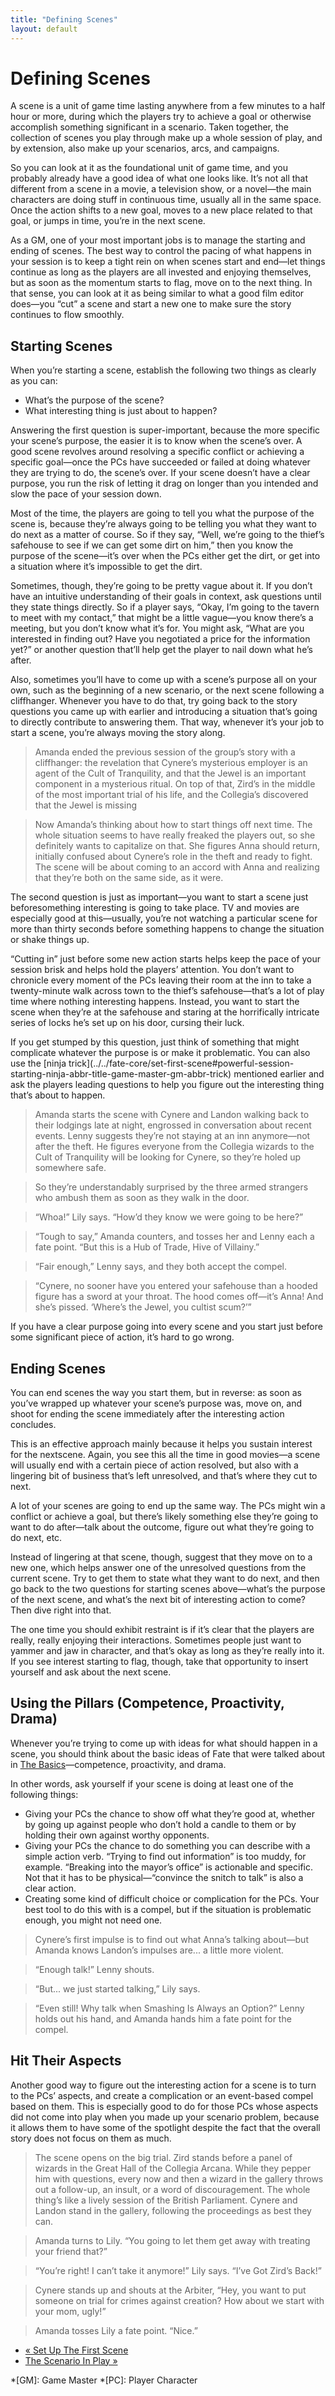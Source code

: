 ```yaml
---
title: "Defining Scenes"
layout: default
---
```


#  Defining Scenes

A scene is a unit of game time lasting anywhere from a few minutes to a half
hour or more, during which the players try to achieve a goal or otherwise
accomplish something significant in a scenario. Taken together, the collection
of scenes you play through make up a whole session of play, and by extension,
also make up your scenarios, arcs, and campaigns.

So you can look at it as the foundational unit of game time, and you probably
already have a good idea of what one looks like. It’s not all that different
from a scene in a movie, a television show, or a novel—the main characters are
doing stuff in continuous time, usually all in the same space. Once the action
shifts to a new goal, moves to a new place related to that goal, or jumps in
time, you’re in the next scene.

As a GM, one of your most important jobs is to manage the starting and ending
of scenes. The best way to control the pacing of what happens in your session
is to keep a tight rein on when scenes start and end—let things continue as
long as the players are all invested and enjoying themselves, but as soon as
the momentum starts to flag, move on to the next thing. In that sense, you can
look at it as being similar to what a good film editor does—you “cut” a scene
and start a new one to make sure the story continues to flow smoothly.

## Starting Scenes

When you’re starting a scene, establish the following two things as clearly as
you can:

  * What’s the purpose of the scene?
  * What interesting thing is just about to happen?

Answering the first question is super-important, because the more specific
your scene’s purpose, the easier it is to know when the scene’s over. A good
scene revolves around resolving a specific conflict or achieving a specific
goal—once the PCs have succeeded or failed at doing whatever they are trying
to do, the scene’s over. If your scene doesn’t have a clear purpose, you run
the risk of letting it drag on longer than you intended and slow the pace of
your session down.

Most of the time, the players are going to tell you what the purpose of the
scene is, because they’re always going to be telling you what they want to do
next as a matter of course. So if they say, “Well, we’re going to the thief’s
safehouse to see if we can get some dirt on him,” then you know the purpose of
the scene—it’s over when the PCs either get the dirt, or get into a situation
where it’s impossible to get the dirt.

Sometimes, though, they’re going to be pretty vague about it. If you don’t
have an intuitive understanding of their goals in context, ask questions until
they state things directly. So if a player says, “Okay, I’m going to the
tavern to meet with my contact,” that might be a little vague—you know there’s
a meeting, but you don’t know what it’s for. You might ask, “What are you
interested in finding out? Have you negotiated a price for the information
yet?” or another question that’ll help get the player to nail down what he’s
after.

Also, sometimes you’ll have to come up with a scene’s purpose all on your own,
such as the beginning of a new scenario, or the next scene following a
cliffhanger. Whenever you have to do that, try going back to the story
questions you came up with earlier and introducing a situation that’s going to
directly contribute to answering them. That way, whenever it’s your job to
start a scene, you’re always moving the story along.

> Amanda ended the previous session of the group’s story with a cliffhanger:
the revelation that Cynere’s mysterious employer is an agent of the Cult of
Tranquility, and that the Jewel is an important component in a mysterious
ritual. On top of that, Zird’s in the middle of the most important trial of
his life, and the Collegia’s discovered that the Jewel is missing

>

> Now Amanda’s thinking about how to start things off next time. The whole
situation seems to have really freaked the players out, so she definitely
wants to capitalize on that. She figures Anna should return, initially
confused about Cynere’s role in the theft and ready to fight. The scene will
be about coming to an accord with Anna and realizing that they’re both on the
same side, as it were.

The second question is just as important—you want to start a scene just
beforesomething interesting is going to take place. TV and movies are
especially good at this—usually, you’re not watching a particular scene for
more than thirty seconds before something happens to change the situation or
shake things up.

“Cutting in” just before some new action starts helps keep the pace of your
session brisk and helps hold the players’ attention. You don’t want to
chronicle every moment of the PCs leaving their room at the inn to take a
twenty-minute walk across town to the thief’s safehouse—that’s a lot of play
time where nothing interesting happens. Instead, you want to start the scene
when they’re at the safehouse and staring at the horrifically intricate series
of locks he’s set up on his door, cursing their luck.

If you get stumped by this question, just think of something that might
complicate whatever the purpose is or make it problematic. You can also use
the [ninja trick](../../fate-core/set-first-scene#powerful-session-
starting-ninja-abbr-title-game-master-gm-abbr-trick) mentioned earlier and ask
the players leading questions to help you figure out the interesting thing
that’s about to happen.

> Amanda starts the scene with Cynere and Landon walking back to their
lodgings late at night, engrossed in conversation about recent events. Lenny
suggests they’re not staying at an inn anymore—not after the theft. He figures
everyone from the Collegia wizards to the Cult of Tranquility will be looking
for Cynere, so they’re holed up somewhere safe.

>

> So they’re understandably surprised by the three armed strangers who ambush
them as soon as they walk in the door.

>

> “Whoa!” Lily says. “How’d they know we were going to be here?”

>

> “Tough to say,” Amanda counters, and tosses her and Lenny each a fate point.
“But this is a Hub of Trade, Hive of Villainy.”

>

> “Fair enough,” Lenny says, and they both accept the compel.

>

> “Cynere, no sooner have you entered your safehouse than a hooded figure has
a sword at your throat. The hood comes off—it’s Anna! And she’s pissed.
‘Where’s the Jewel, you cultist scum?’”

If you have a clear purpose going into every scene and you start just before
some significant piece of action, it’s hard to go wrong.

## Ending Scenes

You can end scenes the way you start them, but in reverse: as soon as you’ve
wrapped up whatever your scene’s purpose was, move on, and shoot for ending
the scene immediately after the interesting action concludes.

This is an effective approach mainly because it helps you sustain interest for
the nextscene. Again, you see this all the time in good movies—a scene will
usually end with a certain piece of action resolved, but also with a lingering
bit of business that’s left unresolved, and that’s where they cut to next.

A lot of your scenes are going to end up the same way. The PCs might win a
conflict or achieve a goal, but there’s likely something else they’re going to
want to do after—talk about the outcome, figure out what they’re going to do
next, etc.

Instead of lingering at that scene, though, suggest that they move on to a new
one, which helps answer one of the unresolved questions from the current
scene. Try to get them to state what they want to do next, and then go back to
the two questions for starting scenes above—what’s the purpose of the next
scene, and what’s the next bit of interesting action to come? Then dive right
into that.

The one time you should exhibit restraint is if it’s clear that the players
are really, really enjoying their interactions. Sometimes people just want to
yammer and jaw in character, and that’s okay as long as they’re really into
it. If you see interest starting to flag, though, take that opportunity to
insert yourself and ask about the next scene.

## Using the Pillars (Competence, Proactivity, Drama)

Whenever you’re trying to come up with ideas for what should happen in a
scene, you should think about the basic ideas of Fate that were talked about
in [The Basics](../../fate-core/basics)—competence, proactivity, and
drama.

In other words, ask yourself if your scene is doing at least one of the
following things:

  * Giving your PCs the chance to show off what they’re good at, whether by going up against people who don’t hold a candle to them or by holding their own against worthy opponents.
  * Giving your PCs the chance to do something you can describe with a simple action verb. “Trying to find out information” is too muddy, for example. “Breaking into the mayor’s office” is actionable and specific. Not that it has to be physical—“convince the snitch to talk” is also a clear action.
  * Creating some kind of difficult choice or complication for the PCs. Your best tool to do this with is a compel, but if the situation is problematic enough, you might not need one.

> Cynere’s first impulse is to find out what Anna’s talking about—but Amanda
knows Landon’s impulses are... a little more violent.

>

> “Enough talk!” Lenny shouts.

>

> “But... we just started talking,” Lily says.

>

> “Even still! Why talk when Smashing Is Always an Option?” Lenny holds out
his hand, and Amanda hands him a fate point for the compel.

## Hit Their Aspects

Another good way to figure out the interesting action for a scene is to turn
to the PCs’ aspects, and create a complication or an event-based compel based
on them. This is especially good to do for those PCs whose aspects did not
come into play when you made up your scenario problem, because it allows them
to have some of the spotlight despite the fact that the overall story does not
focus on them as much.

> The scene opens on the big trial. Zird stands before a panel of wizards in
the Great Hall of the Collegia Arcana. While they pepper him with questions,
every now and then a wizard in the gallery throws out a follow-up, an insult,
or a word of discouragement. The whole thing’s like a lively session of the
British Parliament. Cynere and Landon stand in the gallery, following the
proceedings as best they can.

>

> Amanda turns to Lily. “You going to let them get away with treating your
friend that?”

>

> “You’re right! I can’t take it anymore!” Lily says. “<span class="aspect">I’ve Got
Zird’s Back!</span>”

>

> Cynere stands up and shouts at the Arbiter, “Hey, you want to put someone on
trial for crimes against creation? How about we start with your mom, ugly!”

>

> Amanda tosses Lily a fate point. “Nice.”

  * [« Set Up The First Scene](/fate-srd/fate-core/set-first-scene)
  * [The Scenario In Play »](/fate-srd/fate-core/scenario-play)

  *[GM]: Game Master
  *[PC]: Player Character

